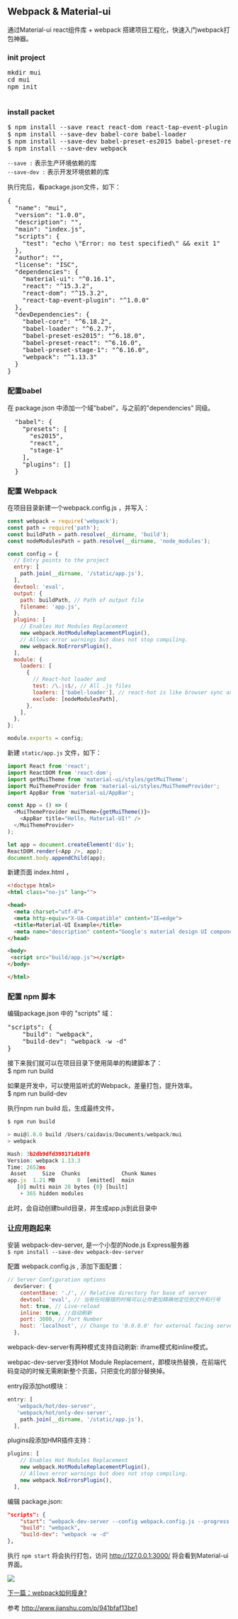 ## Webpack & Material-ui
通过Material-ui react组件库 + webpack 搭建项目工程化，快速入门webpack打包神器。

### init project
<pre>
mkdir mui
cd mui
npm init

</pre>

### install packet
<pre>
$ npm install --save react react-dom react-tap-event-plugin material-ui
$ npm install --save-dev babel-core babel-loader
$ npm install --save-dev babel-preset-es2015 babel-preset-react babel-preset-stage-1
$ npm install --save-dev webpack
</pre>

`--save :` 表示生产环境依赖的库   
`--save-dev :` 表示开发环境依赖的库

执行完后，看package.json文件，如下：
<pre>
{
  "name": "mui",
  "version": "1.0.0",
  "description": "",
  "main": "index.js",
  "scripts": {
    "test": "echo \"Error: no test specified\" && exit 1"
  },
  "author": "",
  "license": "ISC",
  "dependencies": {
    "material-ui": "^0.16.1",
    "react": "^15.3.2",
    "react-dom": "^15.3.2",
    "react-tap-event-plugin": "^1.0.0"
  },
  "devDependencies": {
    "babel-core": "^6.18.2",
    "babel-loader": "^6.2.7",
    "babel-preset-es2015": "^6.18.0",
    "babel-preset-react": "^6.16.0",
    "babel-preset-stage-1": "^6.16.0",
    "webpack": "^1.13.3"
  }
}
</pre>

### 配置babel
在 package.json 中添加一个域"babel"，与之前的"dependencies" 同级。  
<pre>
  "babel": {
    "presets": [
      "es2015",
      "react",
      "stage-1"
    ],
    "plugins": []
  }
</pre>

### 配置 Webpack
在项目目录新建一个webpack.config.js ，并写入：
```js
const webpack = require('webpack');
const path = require('path');
const buildPath = path.resolve(__dirname, 'build');
const nodeModulesPath = path.resolve(__dirname, 'node_modules');

const config = {
  // Entry points to the project
  entry: [
    path.join(__dirname, '/static/app.js'),
  ],
  devtool: 'eval',
  output: {
    path: buildPath, // Path of output file
    filename: 'app.js',
  },
  plugins: [
    // Enables Hot Modules Replacement
    new webpack.HotModuleReplacementPlugin(),
    // Allows error warnings but does not stop compiling.
    new webpack.NoErrorsPlugin(),
  ],
  module: {
    loaders: [
      {
        // React-hot loader and
        test: /\.js$/, // All .js files
        loaders: ['babel-loader'], // react-hot is like browser sync and babel loads jsx and es6-7
        exclude: [nodeModulesPath],
      },
    ],
  },
};

module.exports = config;
```

新建 `static/app.js` 文件，如下：

```js
import React from 'react';
import ReactDOM from 'react-dom';
import getMuiTheme from 'material-ui/styles/getMuiTheme';
import MuiThemeProvider from 'material-ui/styles/MuiThemeProvider';
import AppBar from 'material-ui/AppBar';

const App = () => (
  <MuiThemeProvider muiTheme={getMuiTheme()}>
    <AppBar title="Hello, Material-UI!" />
  </MuiThemeProvider>
);

let app = document.createElement('div');
ReactDOM.render(<App />, app);
document.body.appendChild(app);
```

新建页面 index.html ，

```html
<!doctype html>
<html class="no-js" lang="">

<head>
  <meta charset="utf-8">
  <meta http-equiv="X-UA-Compatible" content="IE=edge">
  <title>Material-UI Example</title>
  <meta name="description" content="Google's material design UI components built with React.">
</head>

<body>
 <script src="build/app.js"></script>
</body>

</html>
```


### 配置 npm 脚本
编辑package.json 中的 "scripts" 域：
<pre>
"scripts": {
    "build": "webpack",
    "build-dev": "webpack -w -d"
}
</pre>

接下来我们就可以在项目目录下使用简单的构建脚本了：  
$ npm run build

如果是开发中，可以使用监听式的Webpack，差量打包，提升效率。  
$ npm run build-dev

执行npm run build 后，生成最终文件，
```js
$ npm run build

> mui@1.0.0 build /Users/caidavis/Documents/webpack/mui
> webpack

Hash: 3b2db9dfd398171d10f8
Version: webpack 1.13.3
Time: 2652ms
 Asset     Size  Chunks             Chunk Names
app.js  1.21 MB       0  [emitted]  main
   [0] multi main 28 bytes {0} [built]
    + 365 hidden modules
```
此时，会自动创建build目录，并生成app.js到此目录中


### 让应用跑起来

安装 webpack-dev-server, 是一个小型的Node.js Express服务器  
`$ npm install --save-dev webpack-dev-server`

配置 webpack.config.js , 添加下面配置：
```js
// Server Configuration options
  devServer: {
    contentBase: './', // Relative directory for base of server
    devtool: 'eval', // 当有任何报错的时候可以让你更加精确地定位到文件和行号
    hot: true, // Live-reload
    inline: true, //自动刷新
    port: 3000, // Port Number
    host: 'localhost', // Change to '0.0.0.0' for external facing server
  },
```

webpack-dev-server有两种模式支持自动刷新: iframe模式和inline模式。

webpac-dev-server支持Hot Module Replacement，即模块热替换，在前端代码变动的时候无需刷新整个页面，只把变化的部分替换掉。

entry段添加hot模块：  
```js
entry: [
   'webpack/hot/dev-server',
   'webpack/hot/only-dev-server',
    path.join(__dirname, '/static/app.js'),
  ],
```

plugins段添加HMR插件支持：
```js
plugins: [
    // Enables Hot Modules Replacement
    new webpack.HotModuleReplacementPlugin(),
    // Allows error warnings but does not stop compiling.
    new webpack.NoErrorsPlugin(),
  ],
```

编辑 package.json:
```json
"scripts": {
    "start": "webpack-dev-server --config webpack.config.js --progress --inline --colors",
    "build": "webpack",
    "build-dev": "webpack -w -d"
},
```

执行 `npm start` 将会执行打包，访问 http://127.0.0.1:3000/ 将会看到Material-ui界面。

![](./a.png)

[下一篇：webpack如何瘦身?](https://github.com/daviscai/webpack-material-ui-quick-start/blob/master/material-ui_webpack%20optimize.md)

参考 http://www.jianshu.com/p/941bfaf13be1
